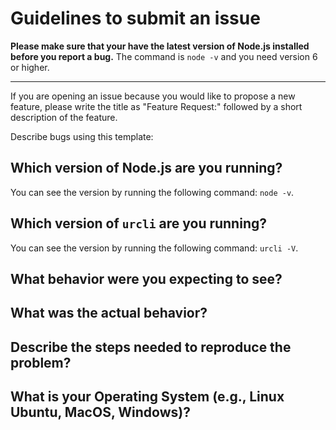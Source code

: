 # Guidelines to submit an issue

**Please make sure that your have the latest version of Node.js installed before you report a bug.** The command is `node -v` and you need version 6 or higher.

---
If you are opening an issue because you would like to propose a new feature,
please write the title as "Feature Request:" followed by a short description of the feature.

Describe bugs using this template:

## Which version of Node.js are you running?
You can see the version by running the following command: `node -v`.

## Which version of `urcli` are you running?
You can see the version by running the following command: `urcli -V`.

## What behavior were you expecting to see?

## What was the actual behavior?

## Describe the steps needed to reproduce the problem?

## What is your Operating System (e.g., Linux Ubuntu, MacOS, Windows)?
